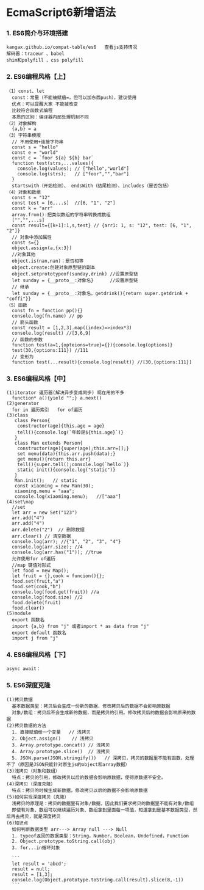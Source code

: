 # EcmaScript6新增语法
### 1. ES6简介与环境搭建
    kangax.github.io/compat-table/es6   查看js支持情况
    解码器：traceur 、babel
    shim和polyfill 、css polyfill
### 2. ES6编程风格【上】
    （1）const、let
      const：常量（不能被赋值=，但可以加东西push），建议使用
      优点：可以提醒大家 不能被改变
      比较符合函数式编程
      本质的区别：编译器内部处理机制不同
    （2）对象解构
      {a,b} = a
    （3）字符串模版
      // 不用使用+连接字符串
      const s = "hello"
      const e = "world"
      const c = `foor ${a} ${b} bar`
      function test(strs,...values){
        console.log(values); // ["hello","world"]
        console.log(strs);   // ["foor","","bar"]
      }
      startswith（开始检测）、 endsWith（结尾检测）、includes（是否包括）
    （4）对象和数组
      const s = "12"
      const test = [6,...s]  //[6, "1", "2"]
      const k = "arr"
      array.from():把类似数组的字符串转换成数组
      ["","",...s]
      const result={[k+1]:1,s,test} // {arr1: 1, s: "12", test: [6, "1", "2"]}
      // 对象中添加属性
      const s={}
      object.assign(a,{x:3})
      //对象其他
      object.is(nan,nan)：是否相等
      object.create:创建对象原型链的副本
      object.setprototypeof(sunday,drink) //设置原型链
      let sunday = {__proto__:对象名}      //设置原型链
      // 继承
      let sunday = {__proto__:对象名，getdrink(){return super.getdrink + "coffi"}}
    （5）函数
      const fn = function pp(){}
      console.log(fn.name) // pp
      // 箭头函数
      const result = [1,2,3].map((index)=>index*3)
      console.log(result) //[3,6,9]
      // 函数的参数
      function test(a=1,{opteions=true}={}){console.log(options)}
      test(30,{options:111}) //111
      // 变形为
      function test(...result){console.log(result)} //[30,{options:111}]
### 3. ES6编程风格【中】
    (1)iterator 遍历器(解决异步变成同步) 现在用的不多
      function* a(){yield "";} a.next()
    (2)generator
      for in 遍历索引   for of遍历
    (3)class
       class Person{
        constructor(age){this.age = age}
        tell(){console.log(`年龄是${this.age}`)}
       }
       class Man extends Person{
        constructor(age){super(age);this.arr=[];}
        set menu(data){this.arr.push(data);}
        get menu(){return this.arr}
        tell(){super.tell();console.log(`hello`)}
        static init(){console.log("static")}
       }
       Man.init();   // static
       const xiaoming = new Man(30);
       xiaoming.menu = "aaa";
       console.log(xiaoming.menu);   //["aaa"] 
    (4)set\map
      //set
      let arr = new Set("123")
      arr.add("4")
      arr.add("4")
      arr.delete("2")  // 删除数据
      arr.clear() // 清空数据
      console.log(arr); //{"1", "2", "3", "4"}
      console.log(arr.size); //4
      console.log(arr.has("1")); //true
      允许使用for of遍历
      //map 键值对形式
      let food = new Map();
      let fruit = {},cook = funcion(){};
      food.set(fruit,"a")
      food.set(cook,"b")
      console.log(food.get(fruit)) //a
      console.log(food.size) //2
      food.delete(fruit)
      food.clear()
    (5)module
      export 函数名
      import {a,b} from "j" 或者import * as data from "j" 
      export default 函数名
      import j from "j"
### 4. ES6编程风格【下】
    async await： 
    
### 5. ES6深度克隆
    (1)拷贝数据
      基本数据类型：拷贝后会生成一份新的数据，修改拷贝后的数据不会影响原数据
      对象/数组：拷贝后不会生成新的数据，而是拷贝的引用。修改拷贝后的数据会影响原来的数据
    (2)拷贝数据的方法
      1. 直接赋值给一个变量   // 浅拷贝
      2. Object.assign()    // 浅拷贝
      3. Array.prototype.concat() // 浅拷贝
      4. Array.prototype.slice()  // 浅拷贝
      5. JSON.parse(JSON.stringify())   // 深拷贝，拷贝的数据里不能有函数，处理不了（原因是JSON只能针对原生js的object和array数据）
    (3)浅拷贝（对象和数组）
      特点：拷贝的引用，修改拷贝以后的数据会影响原数据，使得原数据不安全。
    (4)深拷贝（深度克隆）
      特点：拷贝的时候生成新数据，修改拷贝以后的数据不会影响原数据
    (5)如何实现深度拷贝（克隆）
      浅拷贝的原理是：拷贝的数据里有对象/数据，因此我们要求拷贝的数据里不能有对象/数组
      即使有对象、数组可以继续遍历对象、数组拿到里面每一项值，知道拿到是基本数据类型，然后再去拷贝，就是深度拷贝
    (6)知识点
      如何判断数据类型 arr---> Array null ---> Null
      1. typeof返回的数据类型：String，Number，Boolean，Undefined，Function
      2. Object.prototype.toString.call(obj)
      3. for...in循环对象
      
      ```
      let result = 'abcd';
      result = null;
      result = [1,3];
      console.log(Object.prototype.toString.call(result).slice(8,-1))
      ```
